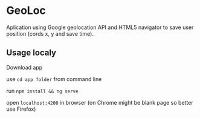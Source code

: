 # GeoLoc

Aplication using Google geolocation API and HTML5 navigator to save user position (cords x, y and save time).

## Usage localy

Download app

use `cd app folder` from command line

run `npm install && ng serve`
  
open `localhost:4200` in browser (on Chrome might be blank page so better use Firefox)  
  
  

